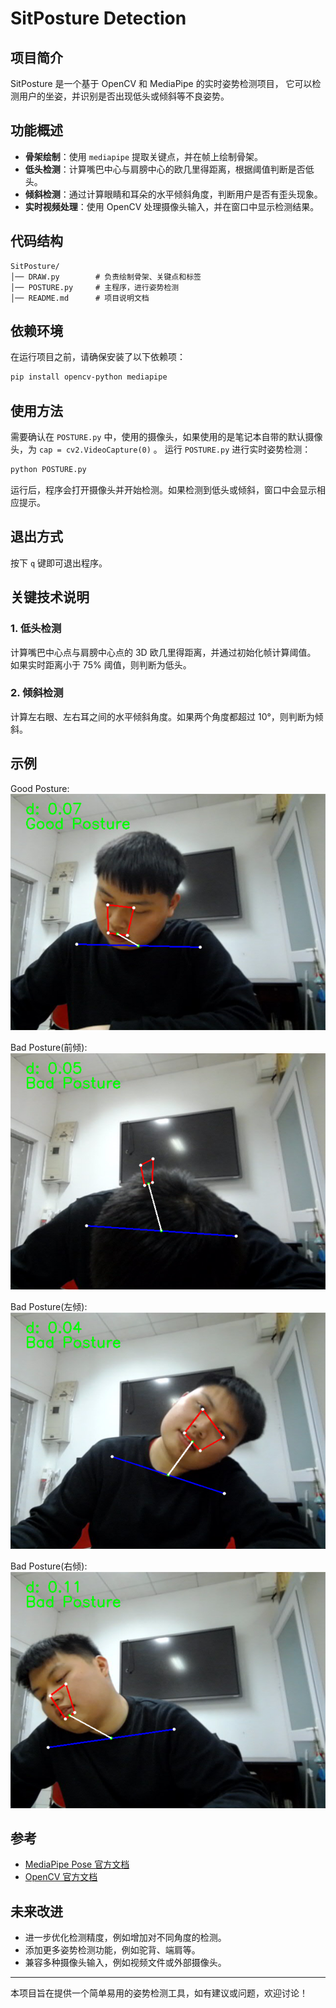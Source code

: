 # SitPosture Detection

## 项目简介
SitPosture 是一个基于 OpenCV 和 MediaPipe 的实时姿势检测项目，
它可以检测用户的坐姿，并识别是否出现低头或倾斜等不良姿势。

## 功能概述
- **骨架绘制**：使用 `mediapipe` 提取关键点，并在帧上绘制骨架。
- **低头检测**：计算嘴巴中心与肩膀中心的欧几里得距离，根据阈值判断是否低头。
- **倾斜检测**：通过计算眼睛和耳朵的水平倾斜角度，判断用户是否有歪头现象。
- **实时视频处理**：使用 OpenCV 处理摄像头输入，并在窗口中显示检测结果。

## 代码结构
```
SitPosture/
│── DRAW.py        # 负责绘制骨架、关键点和标签
│── POSTURE.py     # 主程序，进行姿势检测
│── README.md      # 项目说明文档
```

## 依赖环境
在运行项目之前，请确保安装了以下依赖项：

```bash
pip install opencv-python mediapipe
```

## 使用方法
需要确认在 `POSTURE.py` 中，使用的摄像头，如果使用的是笔记本自带的默认摄像头，为 `cap = cv2.VideoCapture(0)` 。
运行 `POSTURE.py` 进行实时姿势检测：

```bash
python POSTURE.py
```

运行后，程序会打开摄像头并开始检测。如果检测到低头或倾斜，窗口中会显示相应提示。

## 退出方式
按下 `q` 键即可退出程序。

## 关键技术说明
### 1. 低头检测
计算嘴巴中心点与肩膀中心点的 3D 欧几里得距离，并通过初始化帧计算阈值。
如果实时距离小于 75% 阈值，则判断为低头。

### 2. 倾斜检测
计算左右眼、左右耳之间的水平倾斜角度。如果两个角度都超过 10°，则判断为倾斜。

## 示例

Good Posture:\
![示例1](img/示列1.png)

Bad Posture(前倾):\
![示例2](img/示列2.png)

Bad Posture(左倾):\
![示例3](img/示列3.png)

Bad Posture(右倾):\
![示例4](img/示列4.png)


## 参考
- [MediaPipe Pose 官方文档](https://developers.google.com/mediapipe/solutions/vision/pose)
- [OpenCV 官方文档](https://opencv.org/)

## 未来改进
- 进一步优化检测精度，例如增加对不同角度的检测。
- 添加更多姿势检测功能，例如驼背、端肩等。
- 兼容多种摄像头输入，例如视频文件或外部摄像头。

---
本项目旨在提供一个简单易用的姿势检测工具，如有建议或问题，欢迎讨论！

